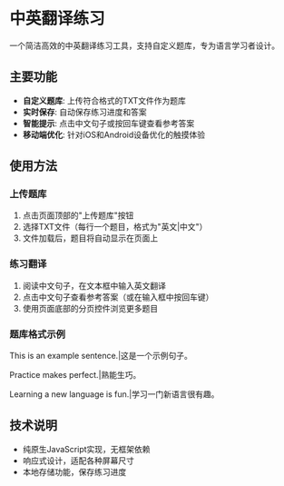 # 中英翻译练习

一个简洁高效的中英翻译练习工具，支持自定义题库，专为语言学习者设计。

## 主要功能

- **自定义题库**: 上传符合格式的TXT文件作为题库
- **实时保存**: 自动保存练习进度和答案
- **智能提示**: 点击中文句子或按回车键查看参考答案
- **移动端优化**: 针对iOS和Android设备优化的触摸体验

## 使用方法

### 上传题库

1. 点击页面顶部的"上传题库"按钮
2. 选择TXT文件（每行一个题目，格式为"英文|中文"）
3. 文件加载后，题目将自动显示在页面上

### 练习翻译

1. 阅读中文句子，在文本框中输入英文翻译
2. 点击中文句子查看参考答案（或在输入框中按回车键）
3. 使用页面底部的分页控件浏览更多题目

### 题库格式示例 

This is an example sentence.|这是一个示例句子。

Practice makes perfect.|熟能生巧。

Learning a new language is fun.|学习一门新语言很有趣。

## 技术说明

- 纯原生JavaScript实现，无框架依赖
- 响应式设计，适配各种屏幕尺寸
- 本地存储功能，保存练习进度
